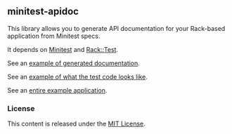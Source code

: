 ## minitest-apidoc

This library allows you to generate API documentation for your Rack-based application from Minitest specs.

It depends on [Minitest](https://github.com/seattlerb/minitest) and [Rack::Test](https://github.com/brynary/rack-test).

See an [example of generated documentation](http://htmlpreview.github.io/?https://raw.githubusercontent.com/lauri/krack-apidoc-example/master/doc/index.html).

See an [example of what the test code looks like](https://github.com/lauri/krack-apidoc-example/blob/master/spec/endpoints/albums/index_spec.rb).

See an [entire example application](https://github.com/lauri/krack-apidoc-example).

### License
This content is released under the [MIT License](http://opensource.org/licenses/MIT).
